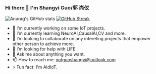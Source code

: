 ### Hi there 👋 I'm Shangyi Guo/郭 尚仪

![Anurag's GitHub stats](https://github-readme-stats.vercel.app/api?username=CaptainCCCP&show_icons=true&theme=transparent)
[![GitHub Streak](https://github-readme-streak-stats.herokuapp.com/?user=CaptainCCCP)](https://git.io/streak-stats)

- 🔭 I’m currently working on some IoT projects.
- 🌱 I’m currently learning NeuroAI,CausalAI,CV and more.
- 👯 I’m looking to collaborate on any intereting projects that empower other person to achieve more.
- 🤔 I’m looking for help with LIFE.
- 💬 Ask me about anything you want.
- 📫 How to reach me: notguoshangyi@outlook.com
- ⚡ Fun fact: I'm AIdIoT.
